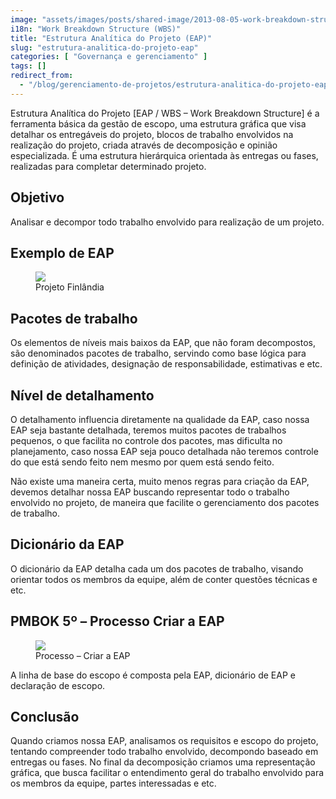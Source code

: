 ```yaml
---
image: "assets/images/posts/shared-image/2013-08-05-work-breakdown-structure-wbs.jpg"
i18n: "Work Breakdown Structure (WBS)"
title: "Estrutura Analítica do Projeto (EAP)"
slug: "estrutura-analitica-do-projeto-eap"
categories: [ "Governança e gerenciamento" ]
tags: []
redirect_from:
  - "/blog/gerenciamento-de-projetos/estrutura-analitica-do-projeto-eap/"
---
```

Estrutura Analítica do Projeto [EAP / WBS – Work Breakdown Structure] é a ferramenta básica da gestão de escopo, uma estrutura gráfica que visa detalhar os entregáveis do projeto, blocos de trabalho envolvidos na realização do projeto, criada através de decomposição e opinião especializada. É uma estrutura hierárquica orientada às entregas ou fases, realizadas para completar determinado projeto.

## Objetivo

Analisar e decompor todo trabalho envolvido para realização de um projeto.

## Exemplo de EAP

<figure class="figure mx-auto d-block">
  <img src="{{ '/assets/images/posts/general/2013-08-05-wbs-example.jpg' | prepend: site.baseurl }}" class="figure-img mx-auto d-block">
  <figcaption class="figure-caption text-center">Projeto Finlândia</figcaption>
</figure>

## Pacotes de trabalho

Os elementos de níveis mais baixos da EAP, que não foram decompostos, são denominados pacotes de trabalho, servindo como base lógica para definição de atividades, designação de responsabilidade, estimativas e etc.

## Nível de detalhamento

O detalhamento influencia diretamente na qualidade da EAP, caso nossa EAP seja bastante detalhada, teremos muitos pacotes de trabalhos pequenos, o que facilita no controle dos pacotes, mas dificulta no planejamento, caso nossa EAP seja pouco detalhada não teremos controle do que está sendo feito nem mesmo por quem está sendo feito.

Não existe uma maneira certa, muito menos regras para criação da EAP, devemos detalhar nossa EAP buscando representar todo o trabalho envolvido no projeto, de maneira que facilite o gerenciamento dos pacotes de trabalho.

## Dicionário da EAP

O dicionário da EAP detalha cada um dos pacotes de trabalho, visando orientar todos os membros da equipe, além de conter questões técnicas e etc.

## PMBOK 5º – Processo Criar a EAP

<figure class="figure mx-auto d-block">
  <img src="{{ '/assets/images/posts/general/2013-08-05-wbs-process.jpg' | prepend: site.baseurl }}" class="figure-img mx-auto d-block">
  <figcaption class="figure-caption text-center">Processo – Criar a EAP</figcaption>
</figure>

A linha de base do escopo é composta pela EAP, dicionário de EAP e declaração de escopo.

## Conclusão

Quando criamos nossa EAP, analisamos os requisitos e escopo do projeto, tentando compreender todo trabalho envolvido, decompondo baseado em entregas ou fases. No final da decomposição criamos uma representação gráfica, que busca facilitar o entendimento geral do trabalho envolvido para os membros da equipe, partes interessadas e etc.